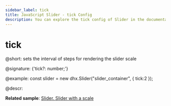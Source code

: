 ```yaml
---
sidebar_label: tick
title: JavaScript Slider - tick Config 
description: You can explore the tick config of Slider in the documentation of the DHTMLX JavaScript UI library. Browse developer guides and API reference, try out code examples and live demos, and download a free 30-day evaluation version of DHTMLX Suite 7.
---
```


# tick

@short: sets the interval of steps for rendering the slider scale

@signature: {'tick?: number;'}

@example:
const slider = new dhx.Slider("slider_container", { 
    tick:2
});

@descr:

**Related sample**: [Slider. Slider with a scale](https://snippet.dhtmlx.com/4a6l7cyy)

[comment]: # (@related: slider/initializing_slider.md#configuration-properties slider/configuring_slider.md#scale-settings)
